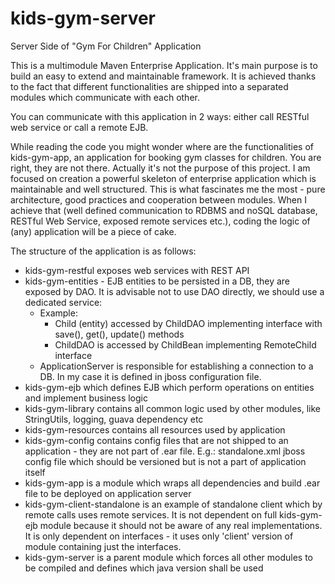 # kids-gym-server
Server Side of "Gym For Children" Application

This is a multimodule Maven Enterprise Application. It's main purpose is to build an easy to extend and maintainable framework.
It is achieved thanks to the fact that different functionalities are shipped into a separated modules which communicate with each other.

You can communicate with this application in 2 ways: either call RESTful web service or call a remote EJB.

While reading the code you might wonder where are the functionalities of kids-gym-app, an application for booking gym classes for children.
You are right, they are not there. Actually it's not the purpose of this project.
I am focused on creation a powerful skeleton of enterprise application which is maintainable and well structured. This is what fascinates me the most - pure architecture, good practices and cooperation between modules. When I achieve that (well defined communication to RDBMS and noSQL database, RESTful Web Service, exposed remote services etc.), coding the logic of (any) application will be a piece of cake.

The structure of the application is as follows:
- kids-gym-restful exposes web services with REST API
- kids-gym-entities - EJB entities to be persisted in a DB, they are exposed by DAO. It is advisable not to use DAO directly, we should use a dedicated service:
	- Example:
		- Child (entity) accessed by ChildDAO implementing interface with save(), get(), update() methods
		- ChildDAO is accessed by ChildBean implementing RemoteChild interface
	- ApplicationServer is responsible for establishing a connection to a DB. In my case it is defined in jboss configuration file.
- kids-gym-ejb which defines EJB which perform operations on entities and implement business logic
- kids-gym-library contains all common logic used by other modules, like StringUtils, logging, guava dependency etc 
- kids-gym-resources contains all resources used by application
- kids-gym-config contains config files that are not shipped to an application - they are not part of .ear file. E.g.: standalone.xml jboss config file which should be versioned but is not a part of application itself
- kids-gym-app is a module which wraps all dependencies and build .ear file to be deployed on application server
- kids-gym-client-standalone is an example of standalone client which by remote calls uses remote services. It is not dependent on full kids-gym-ejb module because it should not be aware of any real implementations. It is only dependent on interfaces - it uses only 'client' version of module containing just the interfaces.
- kids-gym-server is a parent module which forces all other modules to be compiled and defines which java version shall be used